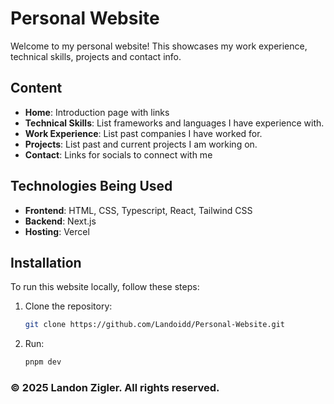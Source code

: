 # Personal Website

Welcome to my personal website! This showcases my work experience, technical skills, projects and contact info.

## Content

- **Home**: Introduction page with links
- **Technical Skills**: List frameworks and languages I have experience with.
- **Work Experience**: List past companies I have worked for.
- **Projects**: List past and current projects I am working on.
- **Contact**: Links for socials to connect with me

## Technologies Being Used

- **Frontend**: HTML, CSS, Typescript, React, Tailwind CSS
- **Backend**: Next.js
- **Hosting**: Vercel

## Installation
To run this website locally, follow these steps:
1. Clone the repository:
   ```bash
   git clone https://github.com/Landoidd/Personal-Website.git
2. Run:
   ```bash
   pnpm dev

### © 2025 Landon Zigler. All rights reserved.
